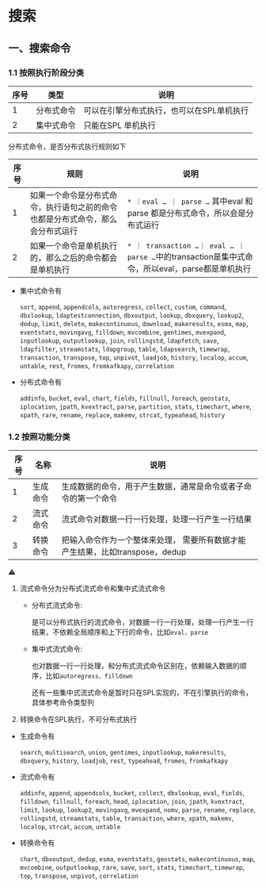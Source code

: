 # 搜索


## 一、搜索命令

### 1.1 按照执行阶段分类

|序号 | 类型 | 说明|
|---|---|---|
|1 | 分布式命令| 可以在引擎分布式执行，也可以在SPL单机执行|
|2 | 集中式命令| 只能在SPL 单机执行|


分布式命令，是否分布式执行规则如下

|序号 | 规则| 说明|
|---|---|---|
|1 | 如果一个命令是分布式命令，执行语句之前的命令也都是分布式命令，那么会分布式运行| `* ｜eval …​ ｜ parse …` 其中eval 和 parse 都是分布式命令，所以会是分布式运行|
|2 | 如果一个命令是单机执行的，那么之后的命令都会是单机执行| `* ｜ transaction …​｜ eval …​ ｜ parse …​` 中的transaction是集中式命令，所以eval，parse都是单机执行|

* 集中式命令有

	`sort`, `append`, `appendcols`, `autoregress`, `collect`, `custom`, `command`, `dbxlookup`, `ldaptestconnection`, `dbxoutput`, `lookup`, `dbxquery`, `lookup2`, `dedup`, `limit`, `delete`, `makecontinuous`, `download`, `makeresults`, `esma`, `map`, `eventstats`, `movingavg`, `filldown`, `mvcombine`, `gentimes`, `mvexpand`, `inputlookup`, `outputlookup`, `join`, `rollingstd`, `ldapfetch`, `save`, `ldapfilter`, `streamstats`, `ldapgroup`, `table`, `ldapsearch`, `timewrap`, `transaction`, `transpose`, `top`, `unpivot`, `loadjob`, `history`, `localop`, `accum`, `untable`, `rest`, `fromes`, `fromkafkapy`, `correlation`



* 分布式命令有


	`addinfo`, `bucket`, `eval`, `chart`, `fields`, `fillnull`, `foreach`, `geostats`, `iplocation`, `jpath`, `kvextract`, `parse`, `partition`, `stats`, `timechart`, `where`, `xpath`, `rare`, `rename`, `replace`, `makemv`, `strcat`, `typeahead`, `history`


### 1.2 按照功能分类

|序号 | 名称 | 说明| 
|---|---|---|
|1 | 生成命令| 生成数据的命令，用于产生数据，通常是命令或者子命令的第一个命令 |
|2 | 流式命令|流式命令对数据一行一行处理，处理一行产生一行结果 |
|3 | 转换命令| 把输入命令作为一个整体来处理， 需要所有数据才能产生结果，比如transpose，dedup | 

⚠️ 

1. 流式命令分为分布式流式命令和集中式流式命令

	* 分布式流式命令:

	  是可以分布式执行的流式命令，对数据一行一行处理，处理一行产生一行结果，不依赖全局顺序和上下行的命令，比如`eval，parse`

	* 集中式流式命令:

	  也对数据一行一行处理，和分布式流式命令区别在，依赖输入数据的顺序，比如`autoregress，filldown`

	  还有一些集中式流式命令是暂时只在SPL实现的，不在引擎执行的命令，具体参考命令类型列

1. 转换命令在SPL执行，不可分布式执行

* 生成命令有

	`search`, `multisearch`, `union`, `gentimes`, `inputlookup`, `makeresults`, `dbxquery`, `history`, `loadjob`, `rest`, `typeahead`, `fromes`, `fromkafkapy`
	
* 流式命令有

	`addinfo`, `append`, `appendcols`, `bucket`, `collect`, `dbxlookup`, `eval`, `fields`, `filldown`, `fillnull`, `foreach`, `head`, `iplocation`, `join`, `jpath`, `kvextract`, `limit`, `lookup`, `lookup2`, `movingavg`, `mvexpand`, `nomv`, `parse`, `rename`, `replace`, `rollingstd`, `streamstats`, `table`, `transaction`, `where`, `xpath`, `makemv`, `localop`, `strcat`, `accum`, `untable`

* 转换命令有

	`chart`, `dbxoutput`, `dedup`, `esma`, `eventstats`, `geostats`, `makecontinuous`, `map`, `mvcombine`, `outputlookup`, `rare`, `save`, `sort`, `stats`, `timechart`, `timewrap`, `top`, `transpose`, `unpivot`, `correlation`



















